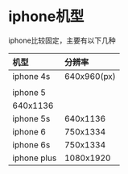 # iphone机型

iphone比较固定，主要有以下几种

| 机型 | 分辨率 |
| :--- | :--- |
| iphone 4s | 640x960\(px\) |
|  |  |
| iphone 5 |  |
| 640x1136 |  |
| iphone 5s | 640x1136 |
| iphone 6 | 750x1334 |
| iphone 6s | 750x1334 |
| iphone plus | 1080x1920 |

